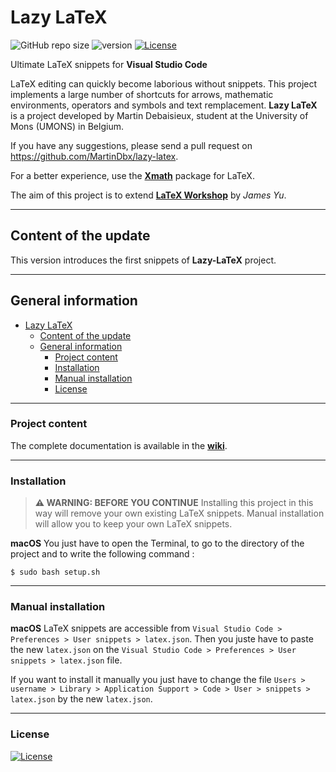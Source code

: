 # Lazy LaTeX

![GitHub repo size](https://img.shields.io/github/repo-size/MartinDbx/lazy-latex)
![version](https://img.shields.io/badge/version-1.0.0-blue)
[![License](https://img.shields.io/badge/license-MIT-blue)](LICENSE)

Ultimate LaTeX snippets for **Visual Studio Code**

LaTeX editing can quickly become laborious without snippets. This project implements a large number of shortcuts for arrows, mathematic environments, operators and symbols and text remplacement. **Lazy LaTeX** is a project developed by Martin Debaisieux, student at the University of Mons (UMONS) in Belgium.

If you have any suggestions, please send a pull request on https://github.com/MartinDbx/lazy-latex.

For a better experience, use the [**Xmath**](https://github.com/MartinDbx/xmath-package) package for LaTeX.

The aim of this project is to extend [**LaTeX Workshop**](https://github.com/James-Yu/LaTeX-Workshop) by *James Yu*.

-----------------------------------------------------------
## Content of the update
This version introduces the first snippets of **Lazy-LaTeX** project.

-----------------------------------------------------------
## General information
- [Lazy LaTeX](#lazy-latex)
  - [Content of the update](#content-of-the-update)
  - [General information](#general-information)
    - [Project content](#project-content)
    - [Installation](#installation)
    - [Manual installation](#manual-installation)
    - [License](#license)

-----------------------------------------------------------
### Project content
The complete documentation is available in the [**wiki**](https://github.com/MartinDbx/Lazy-LaTeX/wiki).

-----------------------------------------------------------
### Installation

> **⚠ WARNING: BEFORE YOU CONTINUE**
> Installing this project in this way will remove your own existing LaTeX snippets. Manual installation will allow you to keep your own LaTeX snippets.
>
**macOS**  You just have to open the Terminal, to go to the
directory of the project and to write the following command :
```
$ sudo bash setup.sh
```

-----------------------------------------------------------
### Manual installation

**macOS** LaTeX snippets are accessible from `Visual Studio Code > Preferences > User snippets > latex.json`. Then you juste have to paste the new `latex.json` on the `Visual Studio Code > Preferences > User snippets > latex.json` file.

If you want to install it manually you just have to change the file `Users > username > Library > Application Support > Code > User > snippets > latex.json` by the new `latex.json`.

-----------------------------------------------------------
### License
[![License](https://img.shields.io/badge/license-MIT-blue)](LICENSE)
